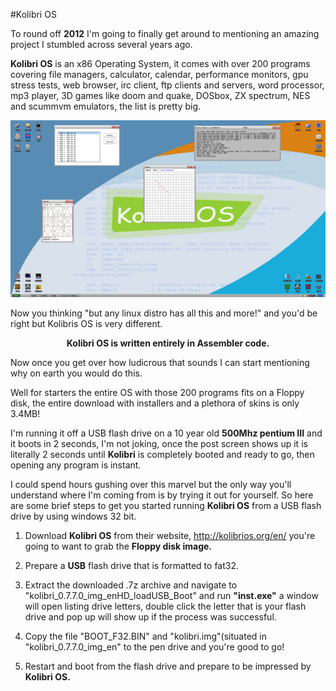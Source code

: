 #Kolibri OS

To round off **2012** I'm going to finally get around to mentioning an amazing project I stumbled across several years ago.

**Kolibri OS** is an x86 Operating System, it comes with over 200 programs covering file managers, calculator, calendar, performance monitors, gpu stress tests, web browser, irc client, ftp clients and servers, word processor, mp3 player, 3D games like doom and quake, DOSbox, ZX spectrum, NES and scummvm emulators, the list is pretty big.

![image](/images/posts/kolibri-os.png)

Now you thinking "but any linux distro has all this and more!" and you'd be right but Kolibris OS is very different.

<center><b>Kolibri OS is written entirely in Assembler code.</b></center>

Now once you get over how ludicrous that sounds I can start mentioning why on earth you would do this.

Well for starters the entire OS with those 200 programs fits on a Floppy disk, the entire download with installers and a plethora of skins is only 3.4MB!

I'm running it off a USB flash drive on a 10 year old **500Mhz pentium III** and it boots in 2 seconds, I'm not joking, once the post screen shows up it is literally 2 seconds until **Kolibri** is completely booted and ready to go, then opening any program is instant.

I could spend hours gushing over this marvel but the only way you'll understand where I'm coming from is by trying it out for yourself. So here are some brief steps to get you started running **Kolibri OS** from a USB flash drive by using windows 32 bit.

1. Download **Kolibri OS** from their website, <http://kolibrios.org/en/> you're going to want to grab the **Floppy disk image.**

2. Prepare a **USB** flash drive that is formatted to fat32.

3. Extract the downloaded .7z archive and navigate to "kolibri_0.7.7.0_img_enHD_loadUSB_Boot" and run **"inst.exe"** a window will open listing drive letters, double click the letter that is your flash drive and pop up will show up if the process was successful.

4. Copy the file "BOOT_F32.BIN" and "kolibri.img"(situated in "kolibri_0.7.7.0_img_en"  to the pen drive and you're good to go!

5. Restart and boot from the flash drive and prepare to be impressed by **Kolibri OS.**

